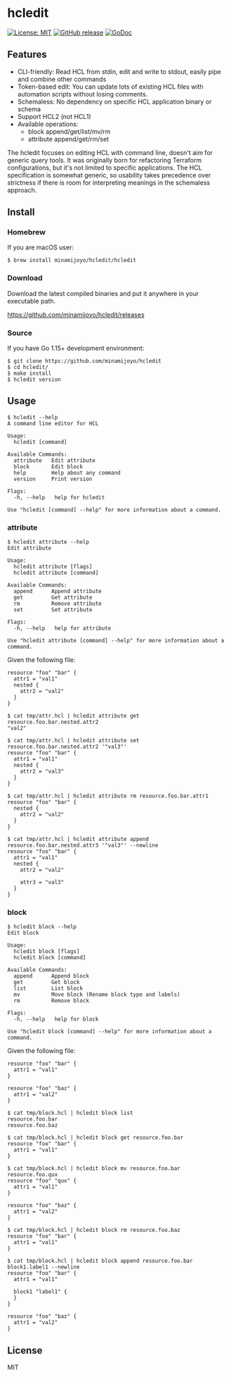 # hcledit
[![License: MIT](https://img.shields.io/badge/License-MIT-blue.svg)](LICENSE)
[![GitHub release](https://img.shields.io/github/release/minamijoyo/hcledit.svg)](https://github.com/minamijoyo/hcledit/releases/latest)
[![GoDoc](https://godoc.org/github.com/minamijoyo/hcledit/hcledit?status.svg)](https://godoc.org/github.com/minamijoyo/hcledit)

## Features

- CLI-friendly: Read HCL from stdin, edit and write to stdout, easily pipe and combine other commands
- Token-based edit: You can update lots of existing HCL files with automation scripts without losing comments.
- Schemaless: No dependency on specific HCL application binary or schema
- Support HCL2 (not HCL1)
- Available operations:
  - block append/get/list/mv/rm
  - attribute append/get/rm/set

The hcledit focuses on editing HCL with command line, doesn't aim for generic query tools. It was originally born for refactoring Terraform configurations, but it's not limited to specific applications.
The HCL specification is somewhat generic, so usability takes precedence over strictness if there is room for interpreting meanings in the schemaless approach.

## Install

### Homebrew

If you are macOS user:

```
$ brew install minamijoyo/hcledit/hcledit
```

### Download

Download the latest compiled binaries and put it anywhere in your executable path.

https://github.com/minamijoyo/hcledit/releases

### Source

If you have Go 1.15+ development environment:

```
$ git clone https://github.com/minamijoyo/hcledit
$ cd hcledit/
$ make install
$ hcledit version
```

## Usage

```
$ hcledit --help
A command line editor for HCL

Usage:
  hcledit [command]

Available Commands:
  attribute   Edit attribute
  block       Edit block
  help        Help about any command
  version     Print version

Flags:
  -h, --help   help for hcledit

Use "hcledit [command] --help" for more information about a command.
```

### attribute

```
$ hcledit attribute --help
Edit attribute

Usage:
  hcledit attribute [flags]
  hcledit attribute [command]

Available Commands:
  append      Append attribute
  get         Get attribute
  rm          Remove attribute
  set         Set attribute

Flags:
  -h, --help   help for attribute

Use "hcledit attribute [command] --help" for more information about a command.
```

Given the following file:

```attr.hcl
resource "foo" "bar" {
  attr1 = "val1"
  nested {
    attr2 = "val2"
  }
}
```

```
$ cat tmp/attr.hcl | hcledit attribute get resource.foo.bar.nested.attr2
"val2"
```

```
$ cat tmp/attr.hcl | hcledit attribute set resource.foo.bar.nested.attr2 '"val3"'
resource "foo" "bar" {
  attr1 = "val1"
  nested {
    attr2 = "val3"
  }
}
```

```
$ cat tmp/attr.hcl | hcledit attribute rm resource.foo.bar.attr1
resource "foo" "bar" {
  nested {
    attr2 = "val2"
  }
}
```

```
$ cat tmp/attr.hcl | hcledit attribute append resource.foo.bar.nested.attr3 '"val3"' --newline
resource "foo" "bar" {
  attr1 = "val1"
  nested {
    attr2 = "val2"

    attr3 = "val3"
  }
}
```

### block

```
$ hcledit block --help
Edit block

Usage:
  hcledit block [flags]
  hcledit block [command]

Available Commands:
  append      Append block
  get         Get block
  list        List block
  mv          Move block (Rename block type and labels)
  rm          Remove block

Flags:
  -h, --help   help for block

Use "hcledit block [command] --help" for more information about a command.
```

Given the following file:

```block.hcl
resource "foo" "bar" {
  attr1 = "val1"
}

resource "foo" "baz" {
  attr1 = "val2"
}
```

```
$ cat tmp/block.hcl | hcledit block list
resource.foo.bar
resource.foo.baz
```

```
$ cat tmp/block.hcl | hcledit block get resource.foo.bar
resource "foo" "bar" {
  attr1 = "val1"
}
```

```
$ cat tmp/block.hcl | hcledit block mv resource.foo.bar resource.foo.qux
resource "foo" "qux" {
  attr1 = "val1"
}

resource "foo" "baz" {
  attr1 = "val2"
}
```

```
$ cat tmp/block.hcl | hcledit block rm resource.foo.baz
resource "foo" "bar" {
  attr1 = "val1"
}
```

```
$ cat tmp/block.hcl | hcledit block append resource.foo.bar block1.label1 --newline
resource "foo" "bar" {
  attr1 = "val1"

  block1 "label1" {
  }
}

resource "foo" "baz" {
  attr1 = "val2"
}
```

## License

MIT
